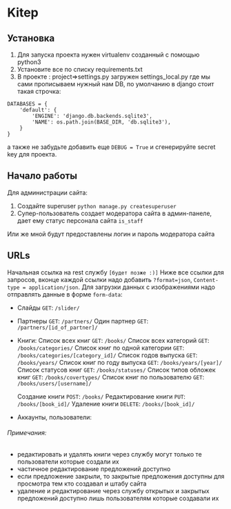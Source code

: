 # Kitep


## Установка

1. Для запуска проекта нужен virtualenv созданный с помощью python3
2. Установите все по списку requirements.txt
3. В проекте : project=>settings.py загружен settings_local.py где мы сами прописываем нужный нам DB, по умолчанию в django стоит такая строчка:
```
DATABASES = {
    'default': {
        'ENGINE': 'django.db.backends.sqlite3',
        'NAME': os.path.join(BASE_DIR, 'db.sqlite3'),
    }
}
```
а также не забудьте добавить еще `DEBUG = True` и сгенерируйте secret key для проекта.

## Начало работы

Для администрации сайта:
1. Создайте superuser `python manage.py createsuperuser`
2. Супер-пользователь создает модератора сайта в админ-панеле, дает ему статус персонала сайта `is_staff`

Или же мной будут предоставлены логин и пароль модератора сайта

## URLs

Начальная ссылка на rest службу `[будет позже :)]`
Ниже все ссылки для запросов, вконце каждой ссылки надо добавить `?format=json`, `Content-type = application/json`. Для загрузки данных с изображениями надо отправлять данные в форме `form-data`:
* Слайды `GET`: `/slider/`
* Партнеры `GET`: `/partners/`
  Один партнер `GET`: `/partners/[id_of_partner]/`
* Книги:
  Список всех книг `GET`: `/books/`
  Список всех категорий `GET`: `/books/categories/`
  Список книг по одной категории `GET`: `/books/categories/[category_id]/`
  Список годов выпуска `GET`: `/books/years/`
  Список книг по году выпуска `GET`: `/books/years/[year]/`
  Список статусов книг `GET`: `/books/statuses/`
  Список типов обложек книг `GET`: `/books/covertypes/`
  Список книг по пользователю `GET`: `/books/users/[username]/`

  Создание книги `POST`: `/books/`
  Редактирование книги `PUT`: `/books/[book_id]/`
  Удаление книги `DELETE`: `/books/[book_id]/`
* Аккаунты, пользователи:


###### Примечания:
 * редактировать и удалять книги через службу могут только те пользователи которые создали их
 * частичное редактирование предложений доступно
 * если предложение закрыли, то закрытые предложения доступны для просмотра тем кто создавал и штабу сайта
 * удаление и редактирование через службу открытых и закрытых предложений доступно лишь пользователям которые создавали их